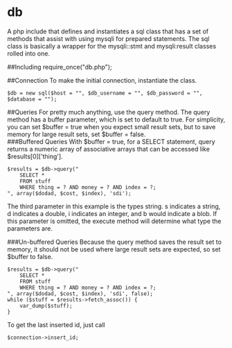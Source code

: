 # db
A php include that defines and instantiates a sql class that has a set of methods that assist with using mysqli for prepared statements.  The sql class is basically a wrapper for the mysqli::stmt and mysqli:result classes rolled into one.

##Including
    require_once("db.php");

##Connection
To make the initial connection, instantiate the class.

    $db = new sql($host = "", $db_username = "", $db_password = "", $database = "");

##Queries
For pretty much anything, use the query method.  The query method has a buffer parameter, which is set to default to true.  For simplicity, you can set $buffer = true when you expect small result sets, but to save memory for large result sets, set $buffer = false.  
###Buffered Queries
With $buffer = true, for a SELECT statement, query returns a numeric array of associative arrays that can be accessed like $results[0]['thing'].

    $results = $db->query("
        SELECT *
        FROM stuff
        WHERE thing = ? AND money = ? AND index = ?;
    ", array($dodad, $cost, $index), 'sdi');

The third parameter in this example is the types string. s indicates a string, d indicates a double, i indicates an integer, and b would indicate a blob. If this parameter is omitted, the execute method will determine what type the parameters are.

###Un-buffered Queries
Because the query method saves the result set to memory, it should not be used where large result sets are expected, so set $buffer to false.

    $results = $db->query("
        SELECT *
        FROM stuff
        WHERE thing = ? AND money = ? AND index = ?;
    ", array($dodad, $cost, $index), 'sdi', false);
    while ($stuff = $results->fetch_assoc()) {
        var_dump($stuff);
    }

To get the last inserted id, just call

    $connection->insert_id;
